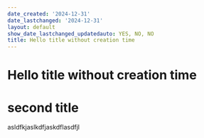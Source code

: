 ```yaml
---
date_created: '2024-12-31'
date_lastchanged: '2024-12-31'
layout: default
show_date_lastchanged_updatedauto: YES, NO, NO
title: Hello title without creation time
---
```

# Hello title without creation time
# second title

asldfkjaslkdfjaskdflasdfjl